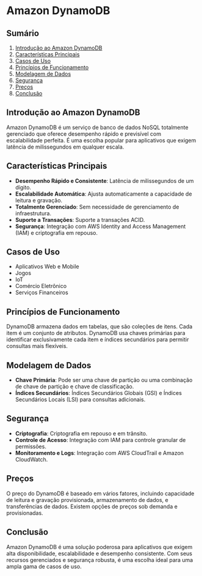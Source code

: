 # Amazon DynamoDB

## Sumário
1. [Introdução ao Amazon DynamoDB](#introdução-ao-amazon-dynamodb)
2. [Características Principais](#características-principais)
3. [Casos de Uso](#casos-de-uso)
4. [Princípios de Funcionamento](#princípios-de-funcionamento)
5. [Modelagem de Dados](#modelagem-de-dados)
6. [Segurança](#segurança)
7. [Preços](#preços)
8. [Conclusão](#conclusão)

## Introdução ao Amazon DynamoDB
Amazon DynamoDB é um serviço de banco de dados NoSQL totalmente gerenciado que oferece desempenho rápido e previsível com escalabilidade perfeita. É uma escolha popular para aplicativos que exigem latência de milissegundos em qualquer escala.

## Características Principais
- **Desempenho Rápido e Consistente**: Latência de milissegundos de um dígito.
- **Escalabilidade Automática**: Ajusta automaticamente a capacidade de leitura e gravação.
- **Totalmente Gerenciado**: Sem necessidade de gerenciamento de infraestrutura.
- **Suporte a Transações**: Suporte a transações ACID.
- **Segurança**: Integração com AWS Identity and Access Management (IAM) e criptografia em repouso.

## Casos de Uso
- Aplicativos Web e Mobile
- Jogos
- IoT
- Comércio Eletrônico
- Serviços Financeiros

## Princípios de Funcionamento
DynamoDB armazena dados em tabelas, que são coleções de itens. Cada item é um conjunto de atributos. DynamoDB usa chaves primárias para identificar exclusivamente cada item e índices secundários para permitir consultas mais flexíveis.

## Modelagem de Dados
- **Chave Primária**: Pode ser uma chave de partição ou uma combinação de chave de partição e chave de classificação.
- **Índices Secundários**: Índices Secundários Globais (GSI) e Índices Secundários Locais (LSI) para consultas adicionais.

## Segurança
- **Criptografia**: Criptografia em repouso e em trânsito.
- **Controle de Acesso**: Integração com IAM para controle granular de permissões.
- **Monitoramento e Logs**: Integração com AWS CloudTrail e Amazon CloudWatch.

## Preços
O preço do DynamoDB é baseado em vários fatores, incluindo capacidade de leitura e gravação provisionada, armazenamento de dados, e transferências de dados. Existem opções de preços sob demanda e provisionadas.

## Conclusão
Amazon DynamoDB é uma solução poderosa para aplicativos que exigem alta disponibilidade, escalabilidade e desempenho consistente. Com seus recursos gerenciados e segurança robusta, é uma escolha ideal para uma ampla gama de casos de uso.
